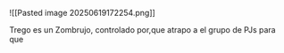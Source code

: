 ![[Pasted image 20250619172254.png]]

Trego es un Zombrujo, controlado por,que atrapo a el grupo de PJs para que 